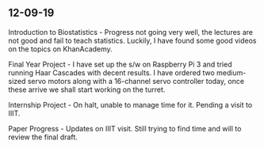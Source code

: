 ## 12-09-19

Introduction to Biostatistics - Progress not going very well, the lectures are not good and fail to teach statistics. Luckily, I have found some good videos on the topics on KhanAcademy.

Final Year Project - I have set up the s/w on Raspberry Pi 3 and tried running Haar Cascades with decent results. I have ordered two medium-sized servo motors along with a 16-channel servo controller today, once these arrive we shall start working on the turret.

Internship Project - On halt, unable to manage time for it. Pending a visit to IIIT.

Paper Progress - Updates on IIIT visit. Still trying to find time and will to review the final draft.
